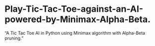 # Play-Tic-Tac-Toe-against-an-AI-powered-by-Minimax-Alpha-Beta.
“A Tic Tac Toe AI in Python using Minimax algorithm with Alpha-Beta pruning.”
